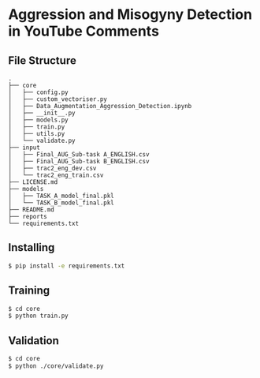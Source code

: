 # Aggression and Misogyny Detection in YouTube Comments


## File Structure
```
.
├── core
│   ├── config.py
│   ├── custom_vectoriser.py
│   ├── Data_Augmentation_Aggression_Detection.ipynb
│   ├── __init__.py
│   ├── models.py
│   ├── train.py
│   ├── utils.py
│   └── validate.py
├── input
│   ├── Final_AUG_Sub-task A_ENGLISH.csv
│   ├── Final_AUG_Sub-task B_ENGLISH.csv
│   ├── trac2_eng_dev.csv
│   └── trac2_eng_train.csv
├── LICENSE.md
├── models
│   ├── TASK_A_model_final.pkl
│   └── TASK_B_model_final.pkl
├── README.md
├── reports
└── requirements.txt
```

## Installing
```bash 
$ pip install -e requirements.txt
```

## Training
```bash
$ cd core
$ python train.py
```

## Validation
```bash
$ cd core
$ python ./core/validate.py
```